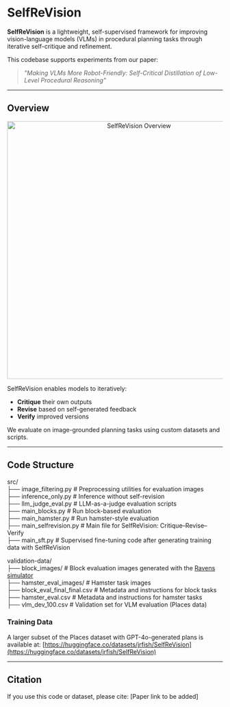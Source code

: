 # SelfReVision

**SelfReVision** is a lightweight, self-supervised framework for improving vision-language models (VLMs) in procedural planning tasks through iterative self-critique and refinement.

This codebase supports experiments from our paper:

> _"Making VLMs More Robot-Friendly: Self-Critical Distillation of Low-Level Procedural Reasoning"_ 

---

## Overview
<p align="center">
  <img src="https://i.imgur.com/jCLTIV0.png" alt="SelfReVision Overview" width="600"/>
</p>

SelfReVision enables models to iteratively:
- **Critique** their own outputs
- **Revise** based on self-generated feedback
- **Verify** improved versions

We evaluate on image-grounded planning tasks using custom datasets and scripts.

---

## Code Structure

src/  
├── image_filtering.py # Preprocessing utilities for evaluation images  
├── inference_only.py # Inference without self-revision  
├── llm_judge_eval.py # LLM-as-a-judge evaluation scripts  
├── main_blocks.py # Run block-based evaluation  
├── main_hamster.py # Run hamster-style evaluation  
├── main_selfrevision.py # Main file for SelfReVision: Critique–Revise–Verify  
├── main_sft.py # Supervised fine-tuning code after generating training data with SelfReVision  

validation-data/  
├── block_images/ # Block evaluation images generated with the [Ravens simulator](https://github.com/google-research/ravens)  
├── hamster_eval_images/ # Hamster task images  
├── block_eval_final_final.csv # Metadata and instructions for block tasks  
├── hamster_eval.csv # Metadata and instructions for hamster tasks  
├── vlm_dev_100.csv # Validation set for VLM evaluation (Places data)  

### Training Data
A larger subset of the Places dataset with GPT-4o-generated plans is available at: [https://huggingface.co/datasets/jrfish/SelfReVision](https://huggingface.co/datasets/jrfish/SelfReVision)

---

## Citation

If you use this code or dataset, please cite: [Paper link to be added]
